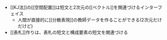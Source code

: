 
- [[KJ法]]の[[空間配置]]は短文と2次元の[[ベクトル]]を関連づけるインターフェイス
    - 人間が直接的に[[分散表現]]の教師データを作ることができる(2次元だけだけど)
- [[表札]]作りは、表札の短文と構成要素の短文を関連づける
